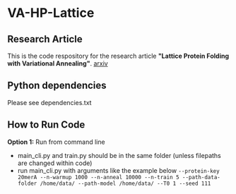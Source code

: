 # VA-HP-Lattice

## Research Article
This is the code respository for the research article **"Lattice Protein Folding with Variational Annealing"**. [arxiv](https://arxiv.org/abs/2502.20632)

## Python dependencies
Please see dependencies.txt

## How to Run Code
**Option 1:** Run from command line
- main_cli.py and train.py should be in the same folder (unless filepaths are changed within code)
- run main_cli.py with arguments like the example below
`--protein-key 20merA --n-warmup 1000 --n-anneal 10000 --n-train 5 --path-data-folder /home/data/ --path-model /home/data/ --T0 1 --seed 111`
